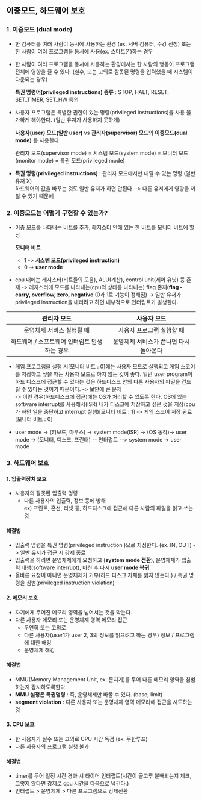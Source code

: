 ## 이중모드, 하드웨어 보호

### 1. 이중모드 (dual mode)

- 한 컴퓨터를 여러 사람이 동시에 사용하는 환경 (ex. 서버 컴퓨터, 수강 신청) 또는 한 사람이 여러 프로그램을 동시에 사용(ex. 스마트폰)하는 경우
- 한 사람이 여러 프로그램을 동시에 사용하는 환경에서는 한 사람의 행동이 프로그램 전체에 영향을 줄 수 있다. (실수, 또는 고의로 잘못된 명령을 입력했을 때 시스템이 다운되는 경우)

  **특권 명령어(privileged instructions) 종류** : STOP, HALT, RESET, SET_TIMER, SET_HW 등의

- 사용자 프로그램은 특별한 권한이 있는 명령(privileged instructions)을 사용 불가하게 해야한다. (일반 유저가 사용하지 못하게)

  **사용자(user) 모드(일반 user)** vs **관리자(supervisor) 모드**의 **이중모드(dual mode)** 를 사용한다.

  관리자 모드(supervisor mode) = 시스템 모드(system mode) = 모니터 모드(monitor mode) = 특권 모드(privileged mode)

- **특권 명령(privileged instructions)** : 관리자 모드에서만 내릴 수 있는 명령 (일반 유저 X)  
  하드웨어의 값을 바꾸는 것도 일반 유저가 하면 안된다. -> 다른 유저에게 영향을 끼칠 수 있기 때문에

### 2. 이중모드는 어떻게 구현할 수 있는가?

- 이중 모드를 나타내는 비트를 추가, 레지스터 안에 있는 한 비트를 모니터 비트에 할당

  **모니터 비트**

  - 1 -> **시스템 모드(privileged instruction)**
  - 0 -> **user mode**

- cpu 내에는 레지스터(비트들의 모음), ALU(계산), control unit(제어 유닛) 등 존재 -> 레지스터에 모드를 나타내는(cpu의 상태를 나타내는) flag 존재(**flag - carry, overflow, zero, negative** (0과 1로 기능이 정해짐)
  -> 일반 유저가 privileged instruction을 내리려고 하면 내부적으로 인터럽트가 발생한다.

|                 관리자 모드                  |              사용자 모드               |
| :------------------------------------------: | :------------------------------------: |
|          운영체제 서비스 실행될 때           |       사용자 프로그램 실행할 때        |
| 하드웨어 / 소프트웨어 인터럽트 발생하는 경우 | 운영체제 서비스가 끝나면 다시 돌아온다 |

- 게임 프로그램을 실행 시[모니터 비트 : 0]에는 사용자 모드로 실행되고 게임 스코어를 저장하고 싶을 때는 사용자 모드로 하지 않는 것이 좋다. 일반 user program이 하드 디스크에 접근할 수 있다는 것은 하드디스크 안의 다른 사용자의 파일을 건드릴 수 있다는 것이기 때문이다. -> 보안에 큰 문제  
  -> 이런 경우(하드디스크에 접근)에는 OS가 처리할 수 있도록 한다. OS에 있는 software interrupt를 사용해서(ISR) 내가 디스크에 저장하고 싶은 것을 저장(cpu가 하던 일을 중단하고 interrupt 실행)[모니터 비트 : 1] -> 게임 스코어 저장 완료 [모니터 비트 : 0]

- user mode -> (키보드, 마우스) -> system mode(ISR) -> (OS 동작)-> user mode -> (모니터, 디스크, 프린터) -- 인터럽트 --> system mode -> user mode

### 3. 하드웨어 보호

#### 1. 입출력장치 보호

- 사용자의 잘못된 입출력 명령
  - 다른 사용자의 입출력, 정보 등에 방해  
    ex) 프린트, 혼선, 리셋 등, 하드디스크에 접근해 다른 사람의 파일을 읽고 쓰는 것

#### 해결법

- 입출력 명령을 특권 명령(privileged instruction )으로 지정한다. (ex. IN, OUT) -> 일반 유저가 접근 시 강제 종료
- 입출력을 하려면 운영체제에게 요청하고 (**system mode 전환**), 운영체제가 입출력 대행(software interrupt), 마친 후 다시 **user mode 복귀**
- 올바른 요청이 아니면 운영체제가 거부(하드 디스크 자체를 읽지 않는다.) / 특권 명령을 침범(privileged instruction violation)

#### 2. 메모리 보호

- 자기에게 주어진 메모리 영역을 넘어서는 것을 막는다.
- 다른 사용자 메모리 또는 운영체제 영역 메모리 접근
  - 우연히 또는 고의로
  - 다른 사용자(user1가 user 2, 3의 정보를 읽으려고 하는 경우) 정보 / 프로그램에 대한 해킹
  - 운영체제 해킹

#### 해결법

- MMU(Memory Management Unit, ex. 문지기)를 두어 다른 메모리 영역을 침범하는지 감시하도록한다.
- **MMU 설정은 특권명령** : 즉, 운영체제만 바꿀 수 있다. (base, limit)
- **segment violation** : 다른 사용자 또는 운영체제 영역 메모리에 접근을 시도하는 것

#### 3. CPU 보호

- 한 사용자가 실수 또는 고의로 CPU 시간 독점 (ex. 무한루프)
- 다른 사용자의 프로그램 실행 불가

#### 해결법

- timer를 두어 일정 시간 경과 시 타이머 인터럽트(시간이 골고루 분배되는지 체크, 그렇지 않다면 강제로 cpu 시간을 다음으로 넘긴다.)
- 인터럽트 > 운영체제 > 다른 프로그램으로 강제전환

